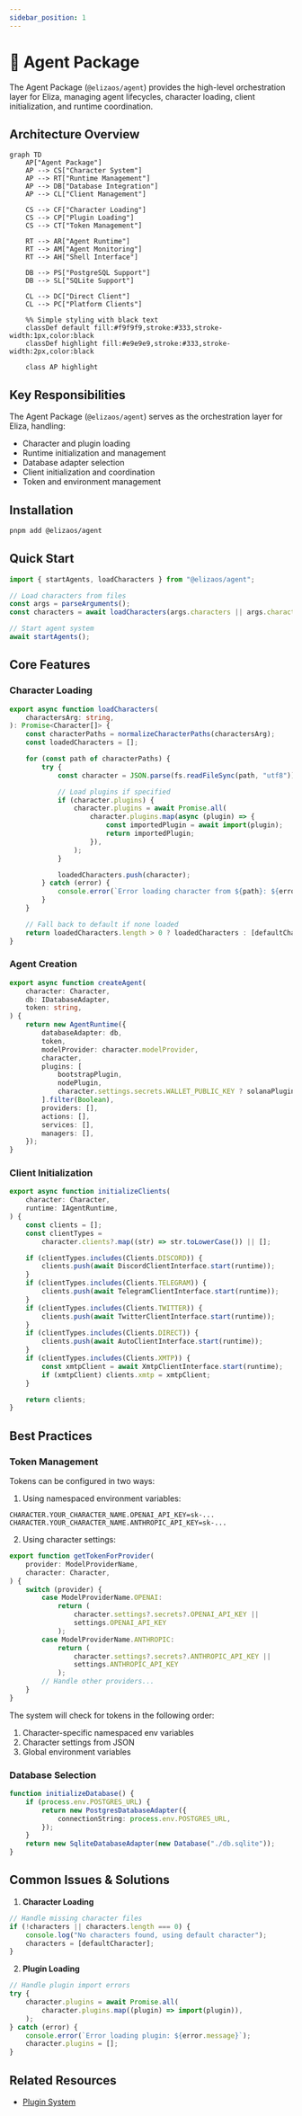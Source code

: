 ```yaml
---
sidebar_position: 1
---
```


# 🤖 Agent Package

The Agent Package (`@elizaos/agent`) provides the high-level orchestration layer for Eliza, managing agent lifecycles, character loading, client initialization, and runtime coordination.

## Architecture Overview

```mermaid
graph TD
    AP["Agent Package"]
    AP --> CS["Character System"]
    AP --> RT["Runtime Management"]
    AP --> DB["Database Integration"]
    AP --> CL["Client Management"]

    CS --> CF["Character Loading"]
    CS --> CP["Plugin Loading"]
    CS --> CT["Token Management"]

    RT --> AR["Agent Runtime"]
    RT --> AM["Agent Monitoring"]
    RT --> AH["Shell Interface"]

    DB --> PS["PostgreSQL Support"]
    DB --> SL["SQLite Support"]

    CL --> DC["Direct Client"]
    CL --> PC["Platform Clients"]

    %% Simple styling with black text
    classDef default fill:#f9f9f9,stroke:#333,stroke-width:1px,color:black
    classDef highlight fill:#e9e9e9,stroke:#333,stroke-width:2px,color:black

    class AP highlight
```

## Key Responsibilities

The Agent Package (`@elizaos/agent`) serves as the orchestration layer for Eliza, handling:

- Character and plugin loading
- Runtime initialization and management
- Database adapter selection
- Client initialization and coordination
- Token and environment management

## Installation

```bash
pnpm add @elizaos/agent
```

## Quick Start

```typescript
import { startAgents, loadCharacters } from "@elizaos/agent";

// Load characters from files
const args = parseArguments();
const characters = await loadCharacters(args.characters || args.character);

// Start agent system
await startAgents();
```

## Core Features

### Character Loading

```typescript
export async function loadCharacters(
    charactersArg: string,
): Promise<Character[]> {
    const characterPaths = normalizeCharacterPaths(charactersArg);
    const loadedCharacters = [];

    for (const path of characterPaths) {
        try {
            const character = JSON.parse(fs.readFileSync(path, "utf8"));

            // Load plugins if specified
            if (character.plugins) {
                character.plugins = await Promise.all(
                    character.plugins.map(async (plugin) => {
                        const importedPlugin = await import(plugin);
                        return importedPlugin;
                    }),
                );
            }

            loadedCharacters.push(character);
        } catch (error) {
            console.error(`Error loading character from ${path}: ${error}`);
        }
    }

    // Fall back to default if none loaded
    return loadedCharacters.length > 0 ? loadedCharacters : [defaultCharacter];
}
```

### Agent Creation

```typescript
export async function createAgent(
    character: Character,
    db: IDatabaseAdapter,
    token: string,
) {
    return new AgentRuntime({
        databaseAdapter: db,
        token,
        modelProvider: character.modelProvider,
        character,
        plugins: [
            bootstrapPlugin,
            nodePlugin,
            character.settings.secrets.WALLET_PUBLIC_KEY ? solanaPlugin : null,
        ].filter(Boolean),
        providers: [],
        actions: [],
        services: [],
        managers: [],
    });
}
```

### Client Initialization

```typescript
export async function initializeClients(
    character: Character,
    runtime: IAgentRuntime,
) {
    const clients = [];
    const clientTypes =
        character.clients?.map((str) => str.toLowerCase()) || [];

    if (clientTypes.includes(Clients.DISCORD)) {
        clients.push(await DiscordClientInterface.start(runtime));
    }
    if (clientTypes.includes(Clients.TELEGRAM)) {
        clients.push(await TelegramClientInterface.start(runtime));
    }
    if (clientTypes.includes(Clients.TWITTER)) {
        clients.push(await TwitterClientInterface.start(runtime));
    }
    if (clientTypes.includes(Clients.DIRECT)) {
        clients.push(await AutoClientInterface.start(runtime));
    }
    if (clientTypes.includes(Clients.XMTP)) {
        const xmtpClient = await XmtpClientInterface.start(runtime);
        if (xmtpClient) clients.xmtp = xmtpClient;
    }

    return clients;
}
```

## Best Practices

### Token Management

Tokens can be configured in two ways:

1. Using namespaced environment variables:

```env
CHARACTER.YOUR_CHARACTER_NAME.OPENAI_API_KEY=sk-...
CHARACTER.YOUR_CHARACTER_NAME.ANTHROPIC_API_KEY=sk-...
```

2. Using character settings:

```typescript
export function getTokenForProvider(
    provider: ModelProviderName,
    character: Character,
) {
    switch (provider) {
        case ModelProviderName.OPENAI:
            return (
                character.settings?.secrets?.OPENAI_API_KEY ||
                settings.OPENAI_API_KEY
            );
        case ModelProviderName.ANTHROPIC:
            return (
                character.settings?.secrets?.ANTHROPIC_API_KEY ||
                settings.ANTHROPIC_API_KEY
            );
        // Handle other providers...
    }
}
```

The system will check for tokens in the following order:

1. Character-specific namespaced env variables
2. Character settings from JSON
3. Global environment variables

### Database Selection

```typescript
function initializeDatabase() {
    if (process.env.POSTGRES_URL) {
        return new PostgresDatabaseAdapter({
            connectionString: process.env.POSTGRES_URL,
        });
    }
    return new SqliteDatabaseAdapter(new Database("./db.sqlite"));
}
```

## Common Issues & Solutions

1. **Character Loading**

```typescript
// Handle missing character files
if (!characters || characters.length === 0) {
    console.log("No characters found, using default character");
    characters = [defaultCharacter];
}
```

2. **Plugin Loading**

```typescript
// Handle plugin import errors
try {
    character.plugins = await Promise.all(
        character.plugins.map((plugin) => import(plugin)),
    );
} catch (error) {
    console.error(`Error loading plugin: ${error.message}`);
    character.plugins = [];
}
```

## Related Resources

- [Plugin System](../../packages/plugins)
